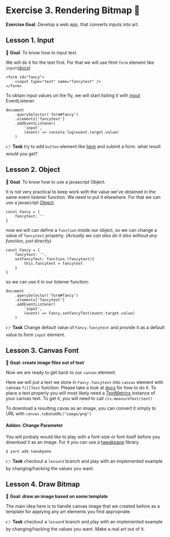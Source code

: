 # Exercise 3. Rendering Bitmap :pencil:

**Exercise Goal**: Develop a web app, that converts inputs into art.

## Lesson 1. Input

:dart: **Goal**: To know how to input text.

We will do it for the text first. For that we will use html `form` element like `input`([docs](https://developer.mozilla.org/en-US/docs/Web/HTML/Element/Input))

````
<form id="fancy">
    <input type="text" name="fancytext" />
</form>
````

To obtain input values on the fly, we will start lisiting it with [input](https://developer.mozilla.org/en-US/docs/Web/API/HTMLElement/input_event) EventListener.

```
document
    .querySelector('form#fancy')
    .elements['fancytext']
    .addEventListener(
        'input', 
        (event) => console.log(event.target.value)
    )
```

:point_right:  **Task**  try to add `button` element like [here](https://www.w3schools.com/tags/att_button_form.asp) and submit a form. what result would you get?




## Lesson 2. Object

:dart: **Goal**: To know how to use a javascript Object. 

It is not very practical to keep work with the value we've obtained in the same event listener function. We need to put it elsewhere. For that we can use a javascript [Object](https://developer.mozilla.org/en-US/docs/Web/JavaScript/Guide/Working_with_Objects).

````
const Fancy = {
    fancytext: ''
}
````

now we will can define a `function` inside our object, so we can change a value of `fancytext` property. (*Actually we can also do it also without any function, just directly*)

````
const Fancy = {
    fancytext: '',
    setFancyText: function (fancytext){
        this.fancytext = fancytext
    }
}
````

so we can use it in our listener function:
```
document
    .querySelector('form#fancy')
    .elements['fancytext']
    .addEventListener(
        'input', 
        (event) => Fancy.setFancyText(event.target.value)
    )
```

:point_right:  **Task**  Change default value of `Fancy.fancytext` and provide it as a default value to form `input` element. 



## Lesson 3. Canvas Font
:dart: **Goal: create image files out of text**

Now we are ready to get back to our `canvas` element.

Here we will put a text we store in `Fancy.fancytext` into `canvas` element with canvas `fillText` function. Please take a look at [docs](https://developer.mozilla.org/en-US/docs/Web/API/Canvas_API/Tutorial/Drawing_text) for how to do it. To place a text properly you will most likely need a [TextMetrics](https://developer.mozilla.org/en-US/docs/Web/API/TextMetrics) instance of your canvas text. To get it, you will need to call `ctx.measureText(text)`

To download a resulting cavas as an image, you can convert it simply to URL with `canvas.toDataURL("image/png")` 

#### Addon: Change Parameter
You will probaly would like to play with a font-size or font itself before you download it as an image. For it you can use a [tweakpane](https://cocopon.github.io/tweakpane/) library.

```
$ yarn add tweakpane
```

:point_right:  **Task** checkout a `lesson3` branch and play with an implemented example by changing/hacking the values you want.




## Lesson 4. Draw Bitmap

:dart: **Goal: draw an image based on some template**

The main idea here is to handle canvas image that we created before as a template for applying any art elements you find appropriate. 

:point_right:  **Task** checkout a `lesson4` branch and play with an implemented example by changing/hacking the values you want. Make a real art out of it.
